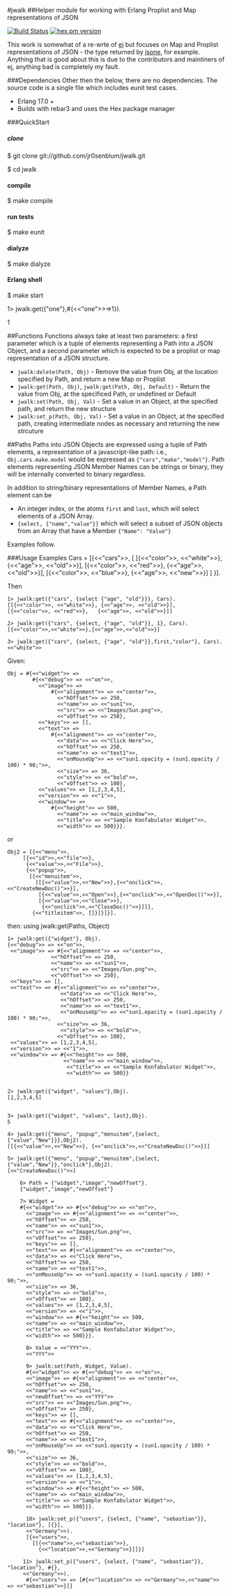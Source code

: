 #jwalk
##Helper module for working with Erlang Proplist and Map representations of JSON

[![Build Status](https://travis-ci.org/jr0senblum/jwalk.svg)](https://travis-ci.org/jr0senblum/jwalk)
[![hex.pm version](https://img.shields.io/hexpm/v/jwalk.svg)](https://hex.pm/packages/jwalk)

This work is somewhat of a re-wrte of [ej](https://github.com/seth/ej) but 
focuses on Map and Proplist representations of JSON - the type returned by
[jsone](https://github.com/sile/jsone), for example. Anything that is good about
this is due to the contributors and maintiners of ej, anything bad is completely
my fault.

###Dependencies
Other then the below, there are no dependencies. The source code is a single file which includes eunit test cases.

* Erlang 17.0 +
* Builds with rebar3 and uses the Hex package manager

###QuickStart
##### clone
$ git clone git://github.com/jr0senblum/jwalk.git

$ cd jwalk

#### compile
$ make compile

#### run tests
$ make eunit

#### dialyze
$ make dialyze

#### Erlang shell
$ make start

1> jwalk:get({"one"},#{<<"one">>=>1}).

1


##Functions
Functions always take at least two parameters: a first parameter which is a
tuple of elements representing a Path into a JSON Object, and a second 
parameter which is expected to be a proplist or map representation of a JSON
structure.

* ``jwalk:delete(Path, Obj)`` - Remove the value from Obj, at the location 
specified by Path, and return a new Map or Proplist
* ``jwalk:get(Path, Obj)``, ``jwalk:get(Path, Obj, Default)``  - Return the 
value from Obj, at the specificed Path, or undefined or Default
* ``jwalk:set(Path, Obj, Val)`` - Set a value in an Object, at the specified
path, and return the new structure
* ``jwalk:set_p(Path, Obj, Val)`` - Set a value in an Object, at the specified
path, creating intermediate nodes as necessary and returning the new strcuture

##Paths
Paths into JSON Objects are expressed using a tuple of Path elements, a 
representation of a javascript-like path: i.e.,
``Obj.cars.make.model``  would be expressed as ``{"cars","make","model"}``. Path elements representing JSON Member Names can be strings or binary, they will be internally converted to 
binary regardless.

In addition to string/binary representations of Member Names, a Path element can 
be

* An integer index, or the atoms ``first`` and ``last``, which will select 
elements of a JSON Array.
* ``{select, {"name","value"}}`` which will select a subset of JSON objects 
from an Array that have a Member ``{"Name": "Value"}`` 

Examples follow.

###Usage Examples
    Cars = [{<<"cars">>, [ [{<<"color">>, <<"white">>}, {<<"age">>, <<"old">>}],
                           [{<<"color">>, <<"red">>},  {<<"age">>, <<"old">>}],
                           [{<<"color">>, <<"blue">>}, {<<"age">>, <<"new">>}]
                         ]
           }].

 Then 
       
    1> jwalk:get({"cars", {select {"age", "old"}}}, Cars).
    [[{<<"color">>, <<"white">>}, {<<"age">>, <<"old">>}],
    [{<<"color">>, <<"red">>},   {<<"age">>, <<"old">>}]]

    2> jwalk:get({"cars", {select, {"age", "old"}}, 1}, Cars).
    [{<<"color">>,<<"white">>},{<<"age">>,<<"old">>}]

    3> jwalk:get({"cars", {select, {"age", "old"}},first,"color"}, Cars).
    <<"white">>


Given:

    Obj = #{<<"widget">> => 
            #{<<"debug">> => <<"on">>,
              <<"image">> => 
                  #{<<"alignment">> => <<"center">>,
                    <<"hOffset">> => 250,
                    <<"name">> => <<"sun1">>,
                    <<"src">> => <<"Images/Sun.png">>,
                    <<"vOffset">> => 250},
              <<"keys">> => [],
              <<"text">> => 
                  #{<<"alignment">> => <<"center">>,
                    <<"data">> => <<"Click Here">>,
                    <<"hOffset">> => 250,
                    <<"name">> => <<"text1">>,
                    <<"onMouseUp">> => <<"sun1.opacity = (sun1.opacity / 100) * 90;">>,
                    <<"size">> => 36,
                    <<"style">> => <<"bold">>,
                    <<"vOffset">> => 100},
              <<"values">> => [1,2,3,4,5],
              <<"version">> => <<"1">>,
              <<"window">> => 
                  #{<<"height">> => 500,
                    <<"name">> => <<"main_window">>,
                    <<"title">> => <<"Sample Konfabulator Widget">>,
                    <<"width">> => 500}}}.

or 

    Obj2 = [{<<"menu">>,
         [{<<"id">>,<<"file">>},
          {<<"value">>,<<"File">>},
          {<<"popup">>,
           [{<<"menuitem">>,
             [[{<<"value">>,<<"New">>},{<<"onclick">>,<<"CreateNewDoc()">>}],
              [{<<"value">>,<<"Open">>},{<<"onclick">>,<<"OpenDoc()">>}],
              [{<<"value">>,<<"Close">>},
               {<<"onclick">>,<<"CloseDoc()">>}]]},
            {<<"titleitem">>, []}]}]}].

then: using jwalk:get(Paths, Object)
    
    1> jwalk:get({"widget"}, Obj).
    {<<"debug">> => <<"on">>,
     <<"image">> => #{<<"alignment">> => <<"center">>,
                  <<"hOffset">> => 250,
                  <<"name">> => <<"sun1">>,
                  <<"src">> => <<"Images/Sun.png">>,
                  <<"vOffset">> => 250},
	 <<"keys">> => [],
	 <<"text">> => #{<<"alignment">> => <<"center">>,
    	             <<"data">> => <<"Click Here">>,
        	         <<"hOffset">> => 250,
            	     <<"name">> => <<"text1">>,
                	 <<"onMouseUp">> => <<"sun1.opacity = (sun1.opacity / 100) * 90;">>,
             	    <<"size">> => 36,
                	 <<"style">> => <<"bold">>,
                 	<<"vOffset">> => 100},
 	 <<"values">> => [1,2,3,4,5],
	 <<"version">> => <<"1">>,
 	 <<"window">> => #{<<"height">> => 500,
     	              <<"name">> => <<"main_window">>,
        	           <<"title">> => <<"Sample Konfabulator Widget">>,
            	       <<"width">> => 500}}


	2> jwalk:get({"widget", "values"},Obj).
	[1,2,3,4,5]


	3> jwalk:get({"widget", "values", last},Obj).
	5

	4> jwalk:get({"menu", "popup","menuitem",{select,{"value","New"}}},Obj2).
	[[{<<"value">>,<<"New">>}, {<<"onclick">>,<<"CreateNewDoc()">>}]]

	5> jwalk:get({"menu", "popup","menuitem",{select,{"value","New"}},"onclick"},Obj2).
	[<<"CreateNewDoc()">>]

        6> Path = {"widget","image","newOffset"}.
        {"widget","image","newOffset"}

        7> Widget = 
        #{<<"widget">> => #{<<"debug">> => <<"on">>,
          <<"image">> => #{<<"alignment">> => <<"center">>,
          <<"hOffset">> => 250,
          <<"name">> => <<"sun1">>,
          <<"src">> => <<"Images/Sun.png">>,
          <<"vOffset">> => 250},
          <<"keys">> => [],
          <<"text">> => #{<<"alignment">> => <<"center">>,
          <<"data">> => <<"Click Here">>,
          <<"hOffset">> => 250,
          <<"name">> => <<"text1">>,
          <<"onMouseUp">> => <<"sun1.opacity = (sun1.opacity / 100) * 90;">>,
          <<"size">> => 36,
          <<"style">> => <<"bold">>,
          <<"vOffset">> => 100},
          <<"values">> => [1,2,3,4,5],
          <<"version">> => <<"1">>,
          <<"window">> => #{<<"height">> => 500,
          <<"name">> => <<"main_window">>,
          <<"title">> => <<"Sample Konfabulator Widget">>,
          <<"width">> => 500}}}.

          8> Value = <<"YYY">>.
          <<"YYY">>
          
          9> jwalk:set(Path, Widget, Value).
          #{<<"widget">> => #{<<"debug">> => <<"on">>,
          <<"image">> => #{<<"alignment">> => <<"center">>,
          <<"hOffset">> => 250,
          <<"name">> => <<"sun1">>,
          <<"newOffset">> => <<"YYY">>
          <<"src">> => <<"Images/Sun.png">>,
          <<"vOffset">> => 250},
          <<"keys">> => [],
          <<"text">> => #{<<"alignment">> => <<"center">>,
          <<"data">> => <<"Click Here">>,
          <<"hOffset">> => 250,
          <<"name">> => <<"text1">>,
          <<"onMouseUp">> => <<"sun1.opacity = (sun1.opacity / 100) * 90;">>,
          <<"size">> => 36,
          <<"style">> => <<"bold">>,
          <<"vOffset">> => 100},
          <<"values">> => [1,2,3,4,5],
          <<"version">> => <<"1">>,
          <<"window">> => #{<<"height">> => 500,
          <<"name">> => <<"main_window">>,
          <<"title">> => <<"Sample Konfabulator Widget">>,
          <<"width">> => 500}}}.

          10> jwalk:set_p({"users", {select, {"name", "sebastian"}}, "location"}, [{}],       
          <<"Germany">>).
          [{<<"users">>,
            [[{<<"name">>,<<"sebastian">>},
              {<<"location">>,<<"Germany">>}]]}]

         11> jwalk:set_p({"users", {select, {"name", "sebastian"}}, "location"}, #{}, 
         <<"Germany">>).
          #{<<"users">> => [#{<<"location">> => <<"Germany">>,<<"name">> => <<"sebastian">>}]}





